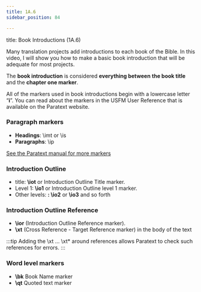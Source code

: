 ```yaml
---
title: 1A.6
sidebar_position: 84

---
```




title: Book Introductions (1A.6)


Many translation projects add introductions to each book of the Bible. In this video, I will show you how to make a basic book introduction that will be adequate for most projects.


The **book introduction** is considered **everything between** **the book title** and the **chapter one marker**.


All of the markers used in book introductions begin with a lowercase letter “**i**”. You can read about the markers in the USFM User Reference that is available on the Paratext website.


### Paragraph markers

- **Headings**: \imt or \is
- **Paragraphs**: \ip

[See the Paratext manual for more markers](/Training-Manual/08-Appendix/C.USFM.md)


### Introduction Outline

- title: **\iot** or Introduction Outline Title marker.
- Level 1: **\io1** or Introduction Outline level 1 marker.
- Other levels: **: \io2** or **\io3** and so forth

### Introduction Outline Reference

- **\ior** (Introduction Outline Reference marker).
- **\xt** (Cross Reference - Target Reference marker) in the body of the text

:::tip Adding the \xt … \xt* around references allows Paratext to check such references for errors. :::


### Word level markers

- **\bk** Book Name marker
- **\qt** Quoted text marker
